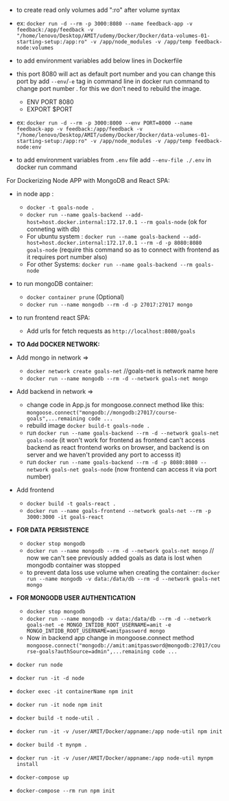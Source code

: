 - to create read only volumes add ":ro" after volume syntax
- ex: `docker run -d --rm -p 3000:8080 --name feedback-app -v feedback:/app/feedback -v "/home/lenovo/Desktop/AMIT/udemy/Docker/Docker/data-volumes-01-starting-setup:/app:ro" -v /app/node_modules -v /app/temp feedback-node:volumes`

- to add environment variables add below lines in Dockerfile
- this port 8080 will act as default port number and you can change this port by add `--env`/`-e` tag in command line in docker run command to change port number . for this we don't need to rebuild the image.
  - ENV PORT 8080
  - EXPORT $PORT
- ex: `docker run -d --rm -p 3000:8000 --env PORT=8000 --name feedback-app -v feedback:/app/feedback -v "/home/lenovo/Desktop/AMIT/udemy/Docker/Docker/data-volumes-01-starting-setup:/app:ro" -v /app/node_modules -v /app/temp feedback-node:env`
- to add environment variables from `.env` file add `--env-file ./.env` in docker run command

For Dockerizing Node APP with MongoDB and React SPA:
- in node app :
  - `docker -t goals-node .`
  - `docker run --name goals-backend --add-host=host.docker.internal:172.17.0.1 --rm goals-node` (ok for conneting with db)
  - For ubuntu system : `docker run --name goals-backend --add-host=host.docker.internal:172.17.0.1 --rm -d -p 8080:8080 goals-node` (require this command so as to connect with frontend as it requires port number also)
  - For other Systems: `docker run --name goals-backend --rm goals-node`
- to run mongoDB container:
  - `docker container prune` (Optional)
  - `docker run --name mongodb --rm -d -p 27017:27017 mongo`
- to run frontend react SPA:
  - Add urls for fetch requests as `http://localhost:8080/goals`

- **TO Add DOCKER NETWORK:**
- Add mongo in network =>
  - `docker network create goals-net` //goals-net is network name here
  - `docker run --name mongodb --rm -d --network goals-net mongo`
- Add backend in network =>
  - change code in App.js for mongoose.connect method like this: `mongoose.connect("mongodb://mongodb:27017/course-goals",...remaining code ...`
  - rebuild image `docker build-t goals-node .`
  - run `docker run --name goals-backend --rm -d --network goals-net goals-node` (it won't work for frontend as frontend can't access backend as react frontend works on browser, and backend is on server and we haven't provided any port to accesss it) 
  - run `docker run --name goals-backend --rm -d -p 8080:8080 --network goals-net goals-node` (now frontend can access it via port number)

- Add frontend
  - `docker build -t goals-react .`
  - `docker run --name goals-frontend --network goals-net --rm -p 3000:3000 -it goals-react`

- **FOR DATA PERSISTENCE**
  - `docker stop mongodb`
  - `docker run --name mongodb --rm -d --network goals-net mongo` // now we can't see previously added goals as data is lost when mongodb container was stopped
  - to prevent data loss use volume when creating the container: `docker run --name mongodb -v data:/data/db --rm -d --network goals-net mongo`

- **FOR MONGODB USER AUTHENTICATION**
  - `docker stop mongodb`
  - `docker run --name mongodb -v data:/data/db --rm -d --network goals-net -e MONGO_INTIDB_ROOT_USERNAME=amit -e MONGO_INTIDB_ROOT_USERNAME=amitpassword mongo`
  - Now in backend app change in mongoose.connect method `mongoose.connect("mongodb://amit:amitpassword@mongodb:27017/course-goals?authSource=admin",...remaining code ...`

- `docker run node`
- `docker run -it -d node`
- `docker exec -it containerName npm init`
- `docker run -it node npm init`
- `docker build -t node-util .`
- `docker run -it -v /user/AMIT/Docker/appname:/app node-util npm init`
- `docker build -t mynpm .`
- `docker run -it -v /user/AMIT/Docker/appname:/app node-util mynpm install`
- `docker-compose up`
<!-- above command will autoexit -->
- `docker-compose --rm run npm init`
